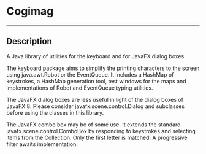 # Cogimag

*********
## Description
A Java library of utilities for the keyboard and for JavaFX dialog boxes. 

The keyboard package aims to simplify the printing characters to the screen
using java.awt.Robot or the EventQueue. It includes a HashMap of keystrokes,
a HashMap generation tool, test windows for the maps and implementations of
Robot and EventQueue typing utilities.

The JavaFX dialog boxes are less useful in light of the dialog boxes of JavaFX 8. Please
consider javafx.scene.control.Dialog and subclasses before using the classes in this
library.

The JavaFX combo box may be of some use. It extends the standard javafx.scene.control.ComboBox
by responding to keystrokes and selecting items from the Collection. Only the first letter is
matched. A progressive filter awaits implementation.
